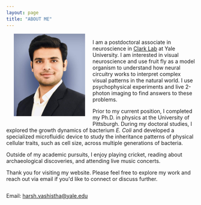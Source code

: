 ```yaml
---
layout: page
title: "ABOUT ME"
---
```


<div style="overflow:auto;">
    <img src="Picture.jpeg" alt="Alt text" style="float:left; margin:  0px 20px 20px 20px; width:190px; height:220px;"/>
    <p >I am a postdoctoral associate in neuroscience in <a href="https://clarklab.yale.edu/">Clark Lab</a> at Yale University. I am interested in visual neuroscience and use fruit fly as a model organism to understand how neural circuitry works to interpret complex visual patterns in the natural world. I use psychophysical experiments and live 2-photon imaging to find answers to these problems.</p>
    <p>Prior to my current position, I completed my Ph.D. in physics at the University of Pittsburgh. During my doctoral studies, I explored the growth dynamics of bacterium <em>E. Coli</em> and developed a specialized microfluidic device to study the inheritance patterns of physical cellular traits, such as cell size, across multiple generations of bacteria.</p>
    <p>Outside of my academic pursuits, I enjoy playing cricket, reading about archaeological discoveries, and attending live music concerts.</p>
    <p>Thank you for visiting my website. Please feel free to explore my work and reach out via email if you'd like to connect or discuss further.</p>
</div>

Email: harsh.vashistha@yale.edu
